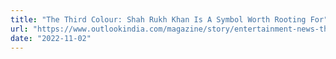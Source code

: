 ```yaml
---
title: "The Third Colour: Shah Rukh Khan Is A Symbol Worth Rooting For"
url: "https://www.outlookindia.com/magazine/story/entertainment-news-the-third-colour-shah-rukh-khan-is-a-symbol-worth-rooting-for/305132"
date: "2022-11-02"
---
```

